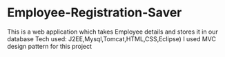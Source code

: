 # Employee-Registration-Saver
This is a web application which takes Employee details and stores it in our database Tech used: J2EE,Mysql,Tomcat,HTML,CSS,Eclipse)
I used MVC design pattern for this project
